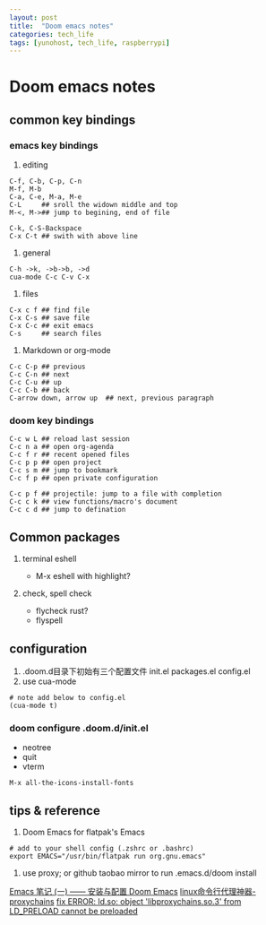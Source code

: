```yaml
---
layout: post
title:  "Doom emacs notes"
categories: tech_life
tags: [yunohost, tech_life, raspberrypi]
---
```


# Doom emacs notes

## common key bindings
### emacs key bindings
1. editing
```
C-f, C-b, C-p, C-n
M-f, M-b
C-a, C-e, M-a, M-e
C-L     ## sroll the widown middle and top
M-<, M->## jump to begining, end of file

C-k, C-S-Backspace
C-x C-t ## swith with above line
```

1. general
```
C-h ->k, ->b->b, ->d
cua-mode C-c C-v C-x
```

1. files
```
C-x c f ## find file
C-x C-s ## save file
C-x C-c ## exit emacs
C-s     ## search files
```

1. Markdown or org-mode
```
C-c C-p ## previous
C-c C-n ## next
C-c C-u ## up
C-c C-b ## back
C-arrow down, arrow up  ## next, previous paragraph
```

### doom key bindings
```
C-c w L ## reload last session
C-c n a ## open org-agenda
C-c f r ## recent opened files
C-c p p ## open project 
C-c s m ## jump to bookmark
C-c f p ## open private configuration

C-c p f ## projectile: jump to a file with completion
C-c c k ## view functions/macro's document
C-c c d ## jump to defination
```

## Common packages
1. terminal eshell
   - M-x eshell with highlight?

1. check, spell check
   - flycheck rust?
   - flyspell

## configuration
1. .doom.d目录下初始有三个配置文件
    init.el
    packages.el
    config.el
1. use cua-mode
```
# note add below to config.el
(cua-mode t)
```

### doom configure .doom.d/init.el
   - neotree
   - quit
   - vterm

`M-x all-the-icons-install-fonts`

## tips & reference
1. Doom Emacs for flatpak's Emacs
```
# add to your shell config (.zshrc or .bashrc)
export EMACS="/usr/bin/flatpak run org.gnu.emacs"
```

1. use proxy; or github taobao mirror to run .emacs.d/doom install

[Emacs 笔记 (一) —— 安装与配置 Doom Emacs](https://shigaro.horg/2020/07/01/emacs-1/)
[linux命令行代理神器-proxychains](https://zhuanlan.zhihu.com/p/166375631)
[fix ERROR: ld.so: object 'libproxychains.so.3' from LD_PRELOAD cannot be preloaded](https://blog.csdn.net/think_ycx/article/details/108199296)
